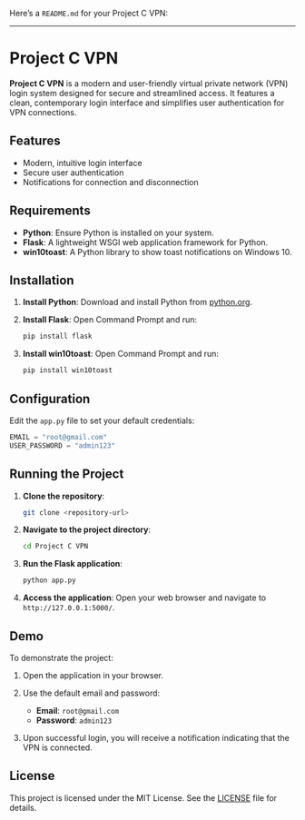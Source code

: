 Here’s a `README.md` for your Project C VPN:

---

# Project C VPN

**Project C VPN** is a modern and user-friendly virtual private network (VPN) login system designed for secure and streamlined access. It features a clean, contemporary login interface and simplifies user authentication for VPN connections.

## Features

- Modern, intuitive login interface
- Secure user authentication
- Notifications for connection and disconnection

## Requirements

- **Python**: Ensure Python is installed on your system.
- **Flask**: A lightweight WSGI web application framework for Python.
- **win10toast**: A Python library to show toast notifications on Windows 10.

## Installation

1. **Install Python**:
   Download and install Python from [python.org](https://www.python.org/).

2. **Install Flask**:
   Open Command Prompt and run:
   ```bash
   pip install flask
   ```

3. **Install win10toast**:
   Open Command Prompt and run:
   ```bash
   pip install win10toast
   ```

## Configuration

Edit the `app.py` file to set your default credentials:
```python
EMAIL = "root@gmail.com"
USER_PASSWORD = "admin123"
```

## Running the Project

1. **Clone the repository**:
   ```bash
   git clone <repository-url>
   ```

2. **Navigate to the project directory**:
   ```bash
   cd Project C VPN 
   ```

3. **Run the Flask application**:
   ```bash
   python app.py
   ```

4. **Access the application**:
   Open your web browser and navigate to `http://127.0.0.1:5000/`.

## Demo

To demonstrate the project:

1. Open the application in your browser.
2. Use the default email and password:
   - **Email**: `root@gmail.com`
   - **Password**: `admin123`

3. Upon successful login, you will receive a notification indicating that the VPN is connected.

## License

This project is licensed under the MIT License. See the [LICENSE](LICENSE) file for details.

